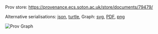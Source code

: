 
Prov store: https://provenance.ecs.soton.ac.uk/store/documents/79479/

Alternative serialisations: [json](https://provenance.ecs.soton.ac.uk/store/documents/79479.json), [turtle](https://provenance.ecs.soton.ac.uk/store/documents/79479.ttl),
Graph: [svg](https://provenance.ecs.soton.ac.uk/store/documents/79479.svg), [PDF](https://provenance.ecs.soton.ac.uk/store/documents/79479.pdf), [png](https://provenance.ecs.soton.ac.uk/store/documents/79479.png)

![Prov Graph](https://provenance.ecs.soton.ac.uk/store/documents/79479.png)

        